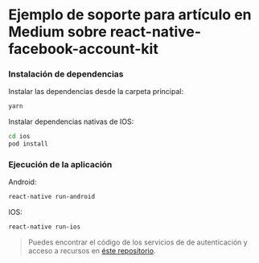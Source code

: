 # Ejemplo de soporte para artículo en Medium sobre react-native-facebook-account-kit

### Instalación de dependencias

Instalar las dependencias desde la carpeta principal:

```sh
yarn
```

Instalar dependencias nativas de IOS:

```sh
cd ios
pod install
```

### Ejecución de la aplicación

Android:
```sh
react-native run-android
```

IOS:
```sh
react-native run-ios
```
> Puedes encontrar el código de los servicios de de autenticación y acceso a recursos en [éste repositorio](https://github.com/underscopeio/ejemplo-account-kit-backend).